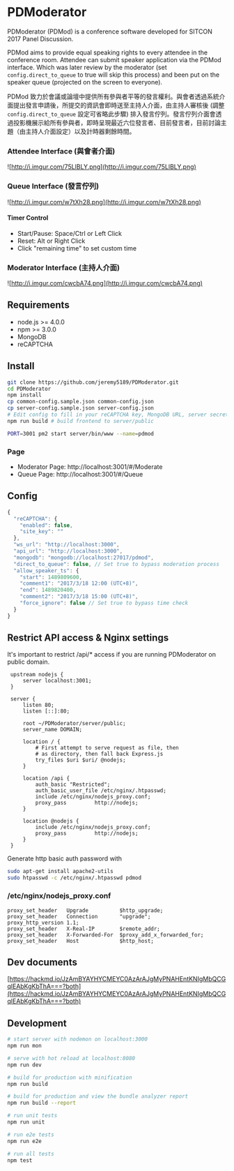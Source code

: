 # PDModerator

PDModerator (PDMod) is a conference software developed for SITCON 2017 Panel Discussion. 

PDMod aims to provide equal speaking rights to every attendee in the conference room. Attendee can submit speaker application via the PDMod interface. Which was later review by the moderator (set `config.direct_to_queue` to true will skip this process) and been put on the speaker queue (projected on the screen to everyone).

PDMod 致力於會議或論壇中提供所有參與者平等的發言權利。與會者透過系統介面提出發言申請後，所提交的資訊會即時送至主持人介面，由主持人審核後 (調整 `config.direct_to_queue` 設定可省略此步驟) 排入發言佇列。發言佇列介面會透過投影機展示給所有參與者，即時呈現最近六位發言者、目前發言者，目前討論主題（由主持人介面設定）以及計時器剩餘時間。

### Attendee Interface (與會者介面)

![http://i.imgur.com/75LlBLY.png](http://i.imgur.com/75LlBLY.png)

### Queue Interface (發言佇列)

![http://i.imgur.com/w7tXh28.png](http://i.imgur.com/w7tXh28.png)

#### Timer Control 

- Start/Pause: Space/Ctrl or Left Click
- Reset: Alt or Right Click
- Click "remaining time" to set custom time

### Moderator Interface (主持人介面)

![http://i.imgur.com/cwcbA74.png](http://i.imgur.com/cwcbA74.png)

## Requirements

- node.js >= 4.0.0
- npm >= 3.0.0
- MongoDB
- reCAPTCHA

## Install

```bash
git clone https://github.com/jeremy5189/PDModerator.git
cd PDModerator
npm install
cp common-config.sample.json common-config.json
cp server-config.sample.json server-config.json
# Edit config to fill in your reCAPTCHA key, MongoDB URL, server secret and site url.
npm run build # build frontend to server/public

PORT=3001 pm2 start server/bin/www --name=pdmod
```

### Page

- Moderator Page: http://localhost:3001/#/Moderate
- Queue Page: http://localhost:3001/#/Queue

## Config

```js
{
  "reCAPTCHA": {
    "enabled": false,
    "site_key": ""
  },
  "ws_url": "http://localhost:3000",
  "api_url": "http://localhost:3000",
  "mongodb": "mongodb://localhost:27017/pdmod",
  "direct_to_queue": false, // Set true to bypass moderation process
  "allow_speaker_ts": {
    "start": 1489809600,
    "comment1": "2017/3/18 12:00 (UTC+8)",
    "end": 1489820400,
    "comment2": "2017/3/18 15:00 (UTC+8)",
    "force_ignore": false // Set true to bypass time check
  }
}

```

## Restrict API access & Nginx settings

It's important to restrict /api/* access if you are running PDModerator on public domain.

```nginx
 upstream nodejs {
     server localhost:3001;
 }

 server {
     listen 80;
     listen [::]:80;

     root ~/PDModerator/server/public;
     server_name DOMAIN;

     location / {
         # First attempt to serve request as file, then
         # as directory, then fall back Express.js
         try_files $uri $uri/ @nodejs;
     }

     location /api {
         auth_basic "Restricted";
         auth_basic_user_file /etc/nginx/.htpasswd;
         include /etc/nginx/nodejs_proxy.conf;
         proxy_pass         http://nodejs;
     }

     location @nodejs {
         include /etc/nginx/nodejs_proxy.conf;
         proxy_pass         http://nodejs;
     }
 }
```

Generate http basic auth password with 

```bash
sudo apt-get install apache2-utils
sudo htpasswd -c /etc/nginx/.htpasswd pdmod
```

### /etc/nginx/nodejs_proxy.conf

```nginx
proxy_set_header   Upgrade          $http_upgrade;
proxy_set_header   Connection       "upgrade";
proxy_http_version 1.1;
proxy_set_header   X-Real-IP        $remote_addr;
proxy_set_header   X-Forwarded-For  $proxy_add_x_forwarded_for;
proxy_set_header   Host             $http_host;
```

## Dev documents

[https://hackmd.io/JzAmBYAYHYCMEYC0AzArAJgMyPNAHEntKNIgMbQCGqlEAbKgKbThA===?both](https://hackmd.io/JzAmBYAYHYCMEYC0AzArAJgMyPNAHEntKNIgMbQCGqlEAbKgKbThA===?both)

## Development

``` bash
# start server with nodemon on localhost:3000
npm run mon

# serve with hot reload at localhost:8080
npm run dev

# build for production with minification
npm run build

# build for production and view the bundle analyzer report
npm run build --report

# run unit tests
npm run unit

# run e2e tests
npm run e2e

# run all tests
npm test
```
